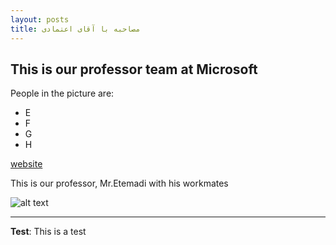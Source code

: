 ```yaml
---
layout: posts
title: مصاحبه با آقای اعتمادی
---
```


## This is our professor team at Microsoft
People in the picture are:
- E
- F
- G
- H

[ website](https://www.netflix.com/)

This is our professor, Mr.Etemadi with his workmates



![alt text](../assets/images/grouppic.jpg "Team Picture")

---
**Test**: This is a test
